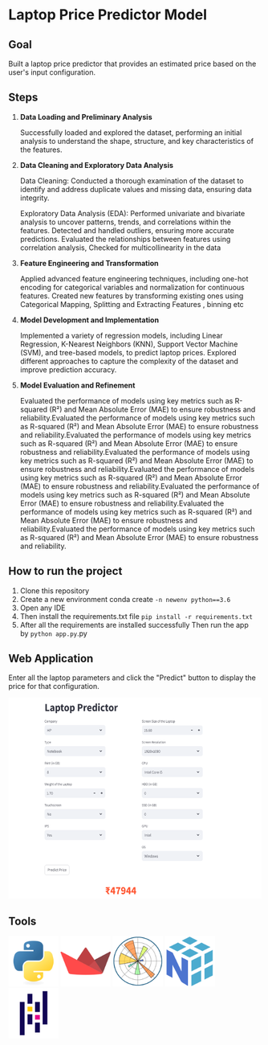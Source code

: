 # Laptop Price Predictor Model

## Goal
Built a laptop price predictor that provides an estimated price based on the user's input configuration.

## Steps
1. **Data Loading and Preliminary Analysis**
   
   Successfully loaded and explored the dataset, performing an initial analysis to understand the shape, structure, and key characteristics of the features.

2. **Data Cleaning and Exploratory Data Analysis**

   Data Cleaning: Conducted a thorough examination of the dataset to identify and address duplicate values and missing data, ensuring data integrity.
   
   Exploratory Data Analysis (EDA): Performed univariate and bivariate analysis to uncover patterns, trends, and correlations within the features. Detected and handled outliers, ensuring more accurate predictions.
   Evaluated the relationships between features using correlation analysis, Checked for multicollinearity in the data
   
3. **Feature Engineering and Transformation**

   Applied advanced feature engineering techniques, including one-hot encoding for categorical variables and normalization for continuous features.
   Created new features by transforming existing ones using Categorical Mapping, Splitting and Extracting Features , binning etc

5. **Model Development and Implementation**

    Implemented a variety of regression models, including Linear Regression, K-Nearest Neighbors (KNN), Support Vector Machine (SVM), and tree-based models, to predict laptop prices.
    Explored different approaches to capture the complexity of the dataset and improve prediction accuracy.
   
6. **Model Evaluation and Refinement**

   Evaluated the performance of models using key metrics such as R-squared (R²) and Mean Absolute Error (MAE) to ensure robustness and reliability.Evaluated the performance of models using key metrics such as R-squared (R²) and Mean Absolute Error (MAE) to ensure robustness and reliability.Evaluated the performance of models using key metrics such as R-squared (R²) and Mean Absolute Error (MAE) to ensure robustness and reliability.Evaluated the performance of models using key metrics such as R-squared (R²) and Mean Absolute Error (MAE) to ensure robustness and reliability.Evaluated the performance of models using key metrics such as R-squared (R²) and Mean Absolute Error (MAE) to ensure robustness and reliability.Evaluated the performance of models using key metrics such as R-squared (R²) and Mean Absolute Error (MAE) to ensure robustness and reliability.Evaluated the performance of models using key metrics such as R-squared (R²) and Mean Absolute Error (MAE) to ensure robustness and reliability.Evaluated the performance of models using key metrics such as R-squared (R²) and Mean Absolute Error (MAE) to ensure robustness and reliability.
 
## 	How to run the project
1. Clone this repository
2. Create a new environment conda create  `-n newenv python==3.6`
3. Open any IDE
4. Then install the requirements.txt file `pip install -r requirements.txt`
5. After all the requirements are installed successfully Then run the app by `python app.py`.py

## Web Application
Enter all the laptop parameters and click the "Predict" button to display the price for that configuration.

<img src="https://github.com/freevs/Laptop-Price-Predictor/blob/master/Laptop%20Prediction.png" width="600" height="400">

## Tools
<p>
<img src="https://github.com/freevs/Laptop-Price-Predictor/blob/master/Icons/Python.png" width="100" height="100">
<img src="https://github.com/freevs/Laptop-Price-Predictor/blob/master/Icons/Streamlit.png" width="100" height="100">
<img src="https://github.com/freevs/Laptop-Price-Predictor/blob/master/Icons/Matplotlib.png" width="100" height="100">
<img src="https://github.com/freevs/Laptop-Price-Predictor/blob/master/Icons/NumPy.png" width="100" height="100">
<img src="https://github.com/freevs/Laptop-Price-Predictor/blob/master/Icons/Pandas.png" width="100" height="100">
</p>



